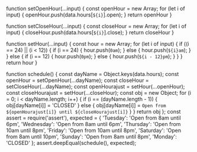 function setOpenHour(...input) {
    const openHour = new Array;
    for (let i of input) {
        openHour.push(data.hours[`${i}`].open);
    }
    return openHour
}

function setCloseHour(...input) {
    const closeHour = new Array;
    for (let i of input) {
        closeHour.push(data.hours[`${i}`].close);
    }
    return closeHour
}

function setHour(...input) {
    const hour = new Array;
    for (let i of input) {
        if ((i == 24) || (i < 12)) {
            if (i == 24) {
                hour.push(`0am`);
            } else {
                hour.push(`${i}am`);
            }
        } else {
            if (i == 12) {
                hour.push(`0pm`);
            } else {
                hour.push(`${i - 12}pm`);
            }
        }
    }
    return hour
}

function schedule() {
    const dayName = Object.keys(data.hours);
    const openHour = setOpenHour(...dayName);
    const closeHour = setCloseHour(...dayName);
    const openHourajust = setHour(...openHour);
    const closeHourajust = setHour(...closeHour);
    const obj = new Object;
    for (i = 0; i < dayName.length; i++) {
        if (i == (dayName.length - 1)) {
            obj[dayName[i]] = 'CLOSED'
        } else {
            obj[dayName[i]] = `Open from ${openHourajust[i]} until ${closeHourajust[i]}`
        }
    }
    return obj
};
const assert = require('assert'),
    expected = {
        'Tuesday': 'Open from 8am until 6pm',
        'Wednesday': 'Open from 8am until 6pm',
        'Thursday': 'Open from 10am until 8pm',
        'Friday': 'Open from 10am until 8pm',
        'Saturday': 'Open from 8am until 10pm',
        'Sunday': 'Open from 8am until 8pm',
        'Monday': 'CLOSED'
    };
assert.deepEqual(schedule(), expected);
